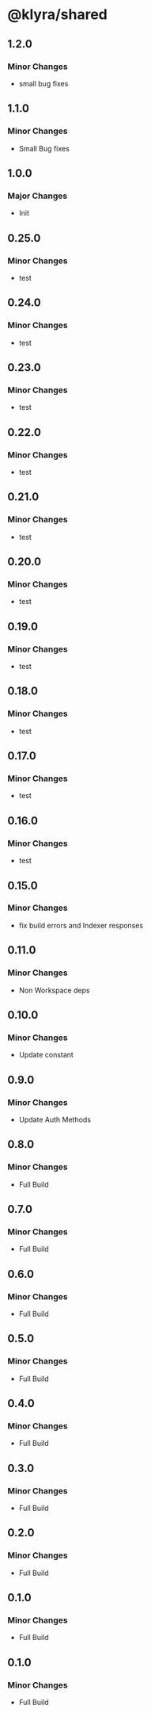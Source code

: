 # @klyra/shared

## 1.2.0

### Minor Changes

- small bug fixes

## 1.1.0

### Minor Changes

- Small Bug fixes

## 1.0.0

### Major Changes

- Init

## 0.25.0

### Minor Changes

- test

## 0.24.0

### Minor Changes

- test

## 0.23.0

### Minor Changes

- test

## 0.22.0

### Minor Changes

- test

## 0.21.0

### Minor Changes

- test

## 0.20.0

### Minor Changes

- test

## 0.19.0

### Minor Changes

- test

## 0.18.0

### Minor Changes

- test

## 0.17.0

### Minor Changes

- test

## 0.16.0

### Minor Changes

- test

## 0.15.0

### Minor Changes

- fix build errors and Indexer responses

## 0.11.0

### Minor Changes

- Non Workspace deps

## 0.10.0

### Minor Changes

- Update constant

## 0.9.0

### Minor Changes

- Update Auth Methods

## 0.8.0

### Minor Changes

- Full Build

## 0.7.0

### Minor Changes

- Full Build

## 0.6.0

### Minor Changes

- Full Build

## 0.5.0

### Minor Changes

- Full Build

## 0.4.0

### Minor Changes

- Full Build

## 0.3.0

### Minor Changes

- Full Build

## 0.2.0

### Minor Changes

- Full Build

## 0.1.0

### Minor Changes

- Full Build

## 0.1.0

### Minor Changes

- Full Build
